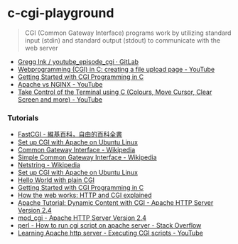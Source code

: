 c-cgi-playground
================
> CGI (Common Gateway Interface) programs work by utilizing standard input (stdin) and standard output (stdout) to communicate with the web server

- [Gregg Ink / youtube_episode_cgi · GitLab](https://gitlab.com/greggink/youtube_episode_cgi)
- [Webprogramming (CGI) in C: creating a file upload page - YouTube](https://www.youtube.com/watch?v=_j5spdsJdV8)
- [Getting Started with CGI Programming in C](https://www.jkorpela.fi/forms/cgic.html)
- [Apache vs NGINX - YouTube](https://www.youtube.com/watch?v=9nyiY-psbMs)
- [Take Control of the Terminal using C (Colours, Move Cursor, Clear Screen and more) - YouTube](https://www.youtube.com/watch?v=WcN7ryZYUeQ)

### Tutorials
- [FastCGI - 維基百科，自由的百科全書](https://zh.wikipedia.org/zh-hk/FastCGI)
- [Set up CGI with Apache on Ubuntu Linux](https://code-maven.com/set-up-cgi-with-apache)
- [Common Gateway Interface - Wikipedia](https://en.wikipedia.org/wiki/Common_Gateway_Interface)
- [Simple Common Gateway Interface - Wikipedia](https://en.wikipedia.org/wiki/Simple_Common_Gateway_Interface)
- [Netstring - Wikipedia](https://en.wikipedia.org/wiki/Netstring)
- [Set up CGI with Apache on Ubuntu Linux](https://code-maven.com/set-up-cgi-with-apache)
- [Hello World with plain CGI](https://perlmaven.com/hello-world-with-plain-cgi)
- [Getting Started with CGI Programming in C](https://www.jkorpela.fi/forms/cgic.html)
- [How the web works: HTTP and CGI explained](https://www.garshol.priv.no/download/text/http-tut.html#app)
- [Apache Tutorial: Dynamic Content with CGI - Apache HTTP Server Version 2.4](https://httpd.apache.org/docs/2.4/howto/cgi.html)
- [mod_cgi - Apache HTTP Server Version 2.4](https://httpd.apache.org/docs/2.4/mod/mod_cgi.html)
- [perl - How to run cgi script on apache server - Stack Overflow](https://stackoverflow.com/questions/21698645/how-to-run-cgi-script-on-apache-server)
- [Learning Apache http server - Executing CGI scripts - YouTube](https://www.youtube.com/watch?v=aWWK5tqvuyg)
